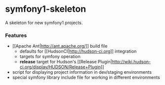 # symfony1-skeleton

A skeleton for new symfony1 projects.

### Features

* [[Apache Ant|http://ant.apache.org/]] build file
  * defaults for [[HudsonCI|http://hudson-ci.org]] integration
  * targets for symfony operation
  * **release** target for Hudson's [[Release Plugin|http://wiki.hudson-ci.org/display/HUDSON/Release+Plugin]]
* script for displaying project information in dev/staging environments
* special symfony library include file for working in different environments